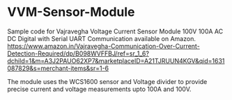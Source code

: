 # VVM-Sensor-Module
Sample code for Vajravegha Voltage Current Sensor Module 100V 100A AC DC Digital with Serial UART Communication available on Amazon. https://www.amazon.in/Vajravegha-Communication-Over-Current-Detection-Required/dp/B098WVFFBJ/ref=sr_1_6?dchild=1&m=A3J2PAUO62XP7&marketplaceID=A21TJRUUN4KGV&qid=1631087829&s=merchant-items&sr=1-6

The module uses the WCS1600 sensor and Voltage divider to provide precise current and voltage measurements upto 100A and 100V.
